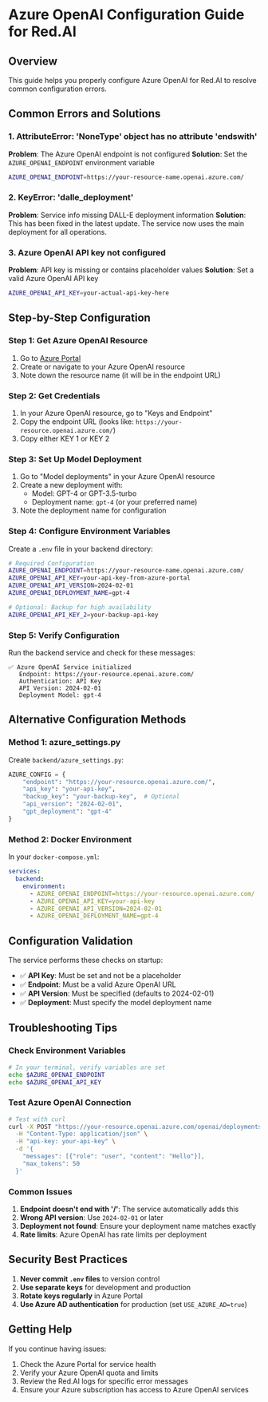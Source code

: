 # Azure OpenAI Configuration Guide for Red.AI

## Overview

This guide helps you properly configure Azure OpenAI for Red.AI to resolve common configuration errors.

## Common Errors and Solutions

### 1. AttributeError: 'NoneType' object has no attribute 'endswith'

**Problem**: The Azure OpenAI endpoint is not configured
**Solution**: Set the `AZURE_OPENAI_ENDPOINT` environment variable

```bash
AZURE_OPENAI_ENDPOINT=https://your-resource-name.openai.azure.com/
```

### 2. KeyError: 'dalle_deployment'

**Problem**: Service info missing DALL-E deployment information
**Solution**: This has been fixed in the latest update. The service now uses the main deployment for all operations.

### 3. Azure OpenAI API key not configured

**Problem**: API key is missing or contains placeholder values
**Solution**: Set a valid Azure OpenAI API key

```bash
AZURE_OPENAI_API_KEY=your-actual-api-key-here
```

## Step-by-Step Configuration

### Step 1: Get Azure OpenAI Resource

1. Go to [Azure Portal](https://portal.azure.com)
2. Create or navigate to your Azure OpenAI resource
3. Note down the resource name (it will be in the endpoint URL)

### Step 2: Get Credentials

1. In your Azure OpenAI resource, go to "Keys and Endpoint"
2. Copy the endpoint URL (looks like: `https://your-resource.openai.azure.com/`)
3. Copy either KEY 1 or KEY 2

### Step 3: Set Up Model Deployment

1. Go to "Model deployments" in your Azure OpenAI resource
2. Create a new deployment with:
   - Model: GPT-4 or GPT-3.5-turbo
   - Deployment name: `gpt-4` (or your preferred name)
3. Note the deployment name for configuration

### Step 4: Configure Environment Variables

Create a `.env` file in your backend directory:

```bash
# Required Configuration
AZURE_OPENAI_ENDPOINT=https://your-resource-name.openai.azure.com/
AZURE_OPENAI_API_KEY=your-api-key-from-azure-portal
AZURE_OPENAI_API_VERSION=2024-02-01
AZURE_OPENAI_DEPLOYMENT_NAME=gpt-4

# Optional: Backup for high availability
AZURE_OPENAI_API_KEY_2=your-backup-api-key
```

### Step 5: Verify Configuration

Run the backend service and check for these messages:

```
✅ Azure OpenAI Service initialized
   Endpoint: https://your-resource.openai.azure.com/
   Authentication: API Key
   API Version: 2024-02-01
   Deployment Model: gpt-4
```

## Alternative Configuration Methods

### Method 1: azure_settings.py

Create `backend/azure_settings.py`:

```python
AZURE_CONFIG = {
    "endpoint": "https://your-resource.openai.azure.com/",
    "api_key": "your-api-key",
    "backup_key": "your-backup-key",  # Optional
    "api_version": "2024-02-01",
    "gpt_deployment": "gpt-4"
}
```

### Method 2: Docker Environment

In your `docker-compose.yml`:

```yaml
services:
  backend:
    environment:
      - AZURE_OPENAI_ENDPOINT=https://your-resource.openai.azure.com/
      - AZURE_OPENAI_API_KEY=your-api-key
      - AZURE_OPENAI_API_VERSION=2024-02-01
      - AZURE_OPENAI_DEPLOYMENT_NAME=gpt-4
```

## Configuration Validation

The service performs these checks on startup:

- ✅ **API Key**: Must be set and not be a placeholder
- ✅ **Endpoint**: Must be a valid Azure OpenAI URL
- ✅ **API Version**: Must be specified (defaults to 2024-02-01)
- ✅ **Deployment**: Must specify the model deployment name

## Troubleshooting Tips

### Check Environment Variables

```bash
# In your terminal, verify variables are set
echo $AZURE_OPENAI_ENDPOINT
echo $AZURE_OPENAI_API_KEY
```

### Test Azure OpenAI Connection

```bash
# Test with curl
curl -X POST "https://your-resource.openai.azure.com/openai/deployments/gpt-4/chat/completions?api-version=2024-02-01" \
  -H "Content-Type: application/json" \
  -H "api-key: your-api-key" \
  -d '{
    "messages": [{"role": "user", "content": "Hello"}],
    "max_tokens": 50
  }'
```

### Common Issues

1. **Endpoint doesn't end with '/'**: The service automatically adds this
2. **Wrong API version**: Use `2024-02-01` or later
3. **Deployment not found**: Ensure your deployment name matches exactly
4. **Rate limits**: Azure OpenAI has rate limits per deployment

## Security Best Practices

1. **Never commit `.env` files** to version control
2. **Use separate keys** for development and production
3. **Rotate keys regularly** in Azure Portal
4. **Use Azure AD authentication** for production (set `USE_AZURE_AD=true`)

## Getting Help

If you continue having issues:

1. Check the Azure Portal for service health
2. Verify your Azure OpenAI quota and limits
3. Review the Red.AI logs for specific error messages
4. Ensure your Azure subscription has access to Azure OpenAI services 